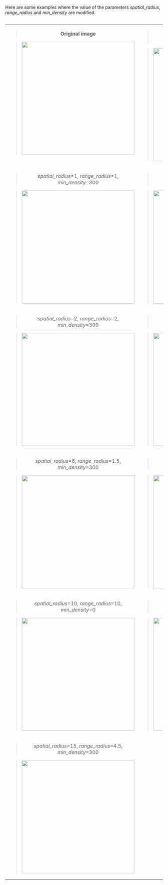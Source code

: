 Here are some examples where the value of the parameters _spatial\_radius_, _range\_radius_ and _min\_density_ are modified.

<table cellpadding='0' border='0' align='left' cellspacing='0' width='75%'>
<blockquote><tr cellpadding='0' cellspacing='0'>
<blockquote><td cellpadding='0' align='center' cellspacing='0' valign='top'>
<blockquote><b>Original image</b></blockquote></blockquote></blockquote>

<blockquote><img src='http://wiki.pymeanshift.googlecode.com/hg/Examples.img/example-orig.jpg' border='0' width='360px' />
</blockquote><blockquote></td>
<td cellpadding='0' align='center' cellspacing='0'>
<blockquote><i>spatial_radius</i>=6, <i>range_radius</i>=4.5, <i>min_density</i>=50</blockquote></blockquote>

<blockquote><img src='http://wiki.pymeanshift.googlecode.com/hg/Examples.img/example-6-4_5-50.png' border='0' width='360px' />
</blockquote><blockquote></td>
</blockquote><blockquote></tr>
<tr cellpadding='0' cellspacing='0'>
<blockquote><td cellpadding='0' align='center' cellspacing='0' valign='top'>
<blockquote><i>spatial_radius</i>=1, <i>range_radius</i>=1, <i>min_density</i>=300</blockquote></blockquote></blockquote>

<blockquote><img src='http://wiki.pymeanshift.googlecode.com/hg/Examples.img/example-1-1-300.png' border='0' width='360px' />
</blockquote><blockquote></td>
<td cellpadding='0' align='center' cellspacing='0'>
<blockquote><i>spatial_radius</i>=2, <i>range_radius</i>=2, <i>min_density</i>=20</blockquote></blockquote>

<blockquote><img src='http://wiki.pymeanshift.googlecode.com/hg/Examples.img/example-2-2-20.png' border='0' width='360px' />
</blockquote><blockquote></td>
</blockquote><blockquote></tr>
<tr cellpadding='0' cellspacing='0'>
<blockquote><td cellpadding='0' align='center' cellspacing='0' valign='top'>
<blockquote><i>spatial_radius</i>=2, <i>range_radius</i>=2, <i>min_density</i>=300</blockquote></blockquote></blockquote>

<blockquote><img src='http://wiki.pymeanshift.googlecode.com/hg/Examples.img/example-2-2-300.png' border='0' width='360px' />
</blockquote><blockquote></td>
<td cellpadding='0' align='center' cellspacing='0'>
<blockquote><i>spatial_radius</i>=3, <i>range_radius</i>=4.5, <i>min_density</i>=300</blockquote></blockquote>

<blockquote><img src='http://wiki.pymeanshift.googlecode.com/hg/Examples.img/example-3-4_5-300.png' border='0' width='360px' />
</blockquote><blockquote></td>
</blockquote><blockquote></tr>
<tr cellpadding='0' cellspacing='0'>
<blockquote><td cellpadding='0' align='center' cellspacing='0' valign='top'>
<blockquote><i>spatial_radius</i>=6, <i>range_radius</i>=1.5, <i>min_density</i>=300</blockquote></blockquote></blockquote>

<blockquote><img src='http://wiki.pymeanshift.googlecode.com/hg/Examples.img/example-6-1_5-300.png' border='0' width='360px' />
</blockquote><blockquote></td>
<td cellpadding='0' align='center' cellspacing='0'>
<blockquote><i>spatial_radius</i>=6, <i>range_radius</i>=8, <i>min_density</i>=300</blockquote></blockquote>

<blockquote><img src='http://wiki.pymeanshift.googlecode.com/hg/Examples.img/example-6-8-300.png' border='0' width='360px' />
</blockquote><blockquote></td>
</blockquote><blockquote></tr>
<tr cellpadding='0' cellspacing='0'>
<blockquote><td cellpadding='0' align='center' cellspacing='0' valign='top'>
<blockquote><i>spatial_radius</i>=10, <i>range_radius</i>=10, <i>min_density</i>=0</blockquote></blockquote></blockquote>

<blockquote><img src='http://wiki.pymeanshift.googlecode.com/hg/Examples.img/example-10-10-0.png' border='0' width='360px' />
</blockquote><blockquote></td>
<td cellpadding='0' align='center' cellspacing='0'>
<blockquote><i>spatial_radius</i>=10, <i>range_radius</i>=10, <i>min_density</i>=300</blockquote></blockquote>

<blockquote><img src='http://wiki.pymeanshift.googlecode.com/hg/Examples.img/example-10-10-300.png' border='0' width='360px' />
</blockquote><blockquote></td>
</blockquote><blockquote></tr>
<tr cellpadding='0' cellspacing='0'>
<blockquote><td cellpadding='0' align='center' cellspacing='0' valign='top'>
<blockquote><i>spatial_radius</i>=15, <i>range_radius</i>=4.5, <i>min_density</i>=300</blockquote></blockquote></blockquote>

<blockquote><img src='http://wiki.pymeanshift.googlecode.com/hg/Examples.img/example-15-4_5-300.png' border='0' width='360px' />
</blockquote><blockquote></td>
<td cellpadding='0' align='center' cellspacing='0'>
</td>
</blockquote><blockquote></tr>
</table>